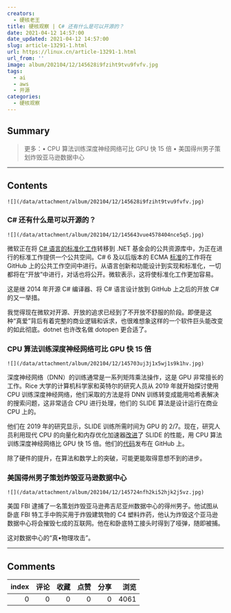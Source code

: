 ```yaml
---
creators:
  - 硬核老王
title: 硬核观察 | C# 还有什么是可以开源的？
date: 2021-04-12 14:57:00
date_updated: 2021-04-12 14:57:00
slug: article-13291-1.html
url: https://linux.cn/article-13291-1.html
url_from: ''
image: album/202104/12/145628i9fziht9tvu9fvfv.jpg
tags:
  - ai
  - aws
  - 开源
categories:
  - 硬核观察
---
```


## Summary

> 更多：• CPU 算法训练深度神经网络可比 GPU 快 15 倍 •  美国得州男子策划炸毁亚马逊数据中心

***

<!-- more -->

## Contents

`![](/data/attachment/album/202104/12/145628i9fziht9tvu9fvfv.jpg)`

### C# 还有什么是可以开源的？

`![](/data/attachment/album/202104/12/145643vue4578404nce5q5.jpg)`

微软正在将 [C# 语言的标准化工作](https://www.infoworld.com/article/3614352/microsoft-open-sources-csharp-standards-work.html)转移到 .NET 基金会的公共资源库中，为正在进行的标准工作提供一个公共空间。C# 6 及以后版本的 ECMA [标准](https://github.com/dotnet/csharpstandard)的工作将在 GitHub 上的公共工作空间中进行。从语言创新和功能设计到实现和标准化，一切都将在“开放”中进行，对话也将公开。微软表示，这将使标准化工作更加容易。

这是继 2014 年开源 C# 编译器、将 C# 语言设计放到 GitHub 上之后的开放 C# 的又一举措。

我觉得现在微软对开源、开放的追求已经到了不开放不舒服的阶段。即便是这种“真爱”背后有着完整的商业逻辑和诉求，也很难想象这样的一个软件巨头能改变的如此彻底。dotnet 也许改名做 dotopen 更合适了。

### CPU 算法训练深度神经网络可比 GPU 快 15 倍

`![](/data/attachment/album/202104/12/145703uj3j1x5wj1s9k1hv.jpg)`

深度神经网络（DNN）的训练通常是一系列矩阵乘法操作，这是 GPU 非常擅长的工作。Rice 大学的计算机科学家和英特尔的研究人员从 2019 年就开始探讨使用 CPU 训练深度神经网络，他们采取的方法是将 DNN 训练转变成能用哈希表解决的搜索问题，这非常适合 CPU 进行处理，他们的 SLIDE 算法是设计运行在商业 CPU 上的。

他们在 2019 年的研究显示，SLIDE 训练所需时间为 GPU 的 2/7。现在，研究人员利用现代 CPU 的向量化和内存优化加速器[改进](https://arxiv.org/abs/2103.10891)了 SLIDE 的性能，用 CPU 算法训练深度神经网络比 GPU 快 15 倍。他们的[代码](https://github.com/RUSH-LAB/SLIDE)发布在 GitHub 上。

除了硬件的提升，在算法和数学上的突破，可能更能取得意想不到的进步。

### 美国得州男子策划炸毁亚马逊数据中心

`![](/data/attachment/album/202104/12/145724nfh2ki52hjk2j5vz.jpg)`

美国 FBI 逮捕了一名策划炸毁亚马逊弗吉尼亚州数据中心的得州男子。他试图从卧底 FBI 特工手中购买用于炸毁建筑物的 C4 塑料炸药，他认为炸毁这个亚马逊数据中心将会摧毁七成的互联网。他在和卧底特工接头时得到了哑弹，随即被捕。

这对数据中心的“真•物理攻击”。

***

## Comments


|   index |   评论 |   收藏 |   点赞 |   分享 |   浏览 |
|--------:|-------:|-------:|-------:|-------:|-------:|
|       0 |      0 |      0 |      0 |      0 |   4061 |
